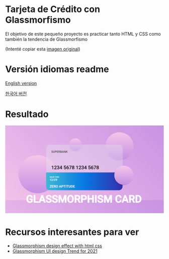 # Tarjeta de Crédito con Glassmorfismo
El objetivo de este pequeño proyecto es practicar tanto HTML y CSS como también la tendencia de Glassmorfismo 

(Intenté copiar esta [imagen original](https://i.ytimg.com/vi/uRVnX0k593E/maxresdefault.jpg))

# Versión idiomas readme
[English version](https://github.com/AltoSolid/credit-card__glasmorphism)

[한국어 버전](https://github.com/AltoSolid/credit-card__glasmorphism/blob/main/readme-ko.md)

# Resultado
![image](https://github.com/AltoSolid/credit-card__glasmorphism/blob/main/Img/result.png)


# Recursos interesantes para ver
- [Glassmorphism design effect with html css](https://www.freecodecamp.org/news/glassmorphism-design-effect-with-html-css/)
- [Glassmorphism UI design Trend for 2021](https://anchordigital.com.au/glassmorphism-ui-design-trend-for-2021/)

